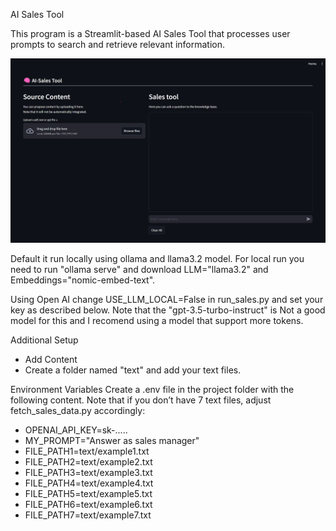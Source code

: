 AI Sales Tool

This program is a Streamlit-based AI Sales Tool that processes user prompts to search and retrieve relevant information.

![Screenshoot](picture/Screenshot.png)

Default it run locally using ollama and llama3.2 model. For local run you need to run "ollama serve" and download LLM="llama3.2" and Embeddings="nomic-embed-text". 

Using Open AI change USE_LLM_LOCAL=False in run_sales.py and set your key as described below. 
Note that the "gpt-3.5-turbo-instruct" is Not a good model for this and I recomend using a model that support more tokens.

Additional Setup
* Add Content
* Create a folder named "text\" and add your text files.

Environment Variables
Create a .env file in the project folder with the following content. 
Note that if you don’t have 7 text files, adjust fetch_sales_data.py accordingly:

* OPENAI_API_KEY=sk-.....
* MY_PROMPT="Answer as sales manager"
* FILE_PATH1=text/example1.txt
* FILE_PATH2=text/example2.txt
* FILE_PATH3=text/example3.txt
* FILE_PATH4=text/example4.txt
* FILE_PATH5=text/example5.txt
* FILE_PATH6=text/example6.txt
* FILE_PATH7=text/example7.txt
